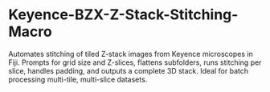 # Keyence-BZX-Z-Stack-Stitching-Macro
Automates stitching of tiled Z-stack images from Keyence microscopes in Fiji. Prompts for grid size and Z-slices, flattens subfolders, runs stitching per slice, handles padding, and outputs a complete 3D stack. Ideal for batch processing multi-tile, multi-slice datasets.
